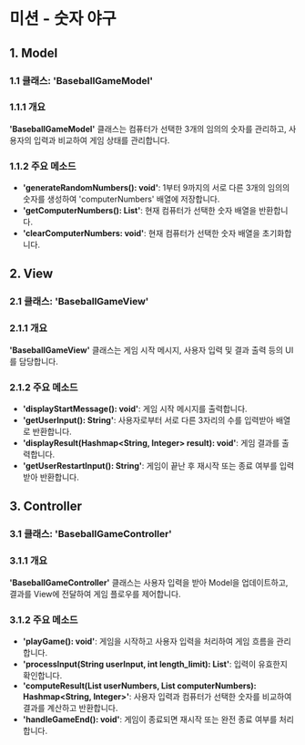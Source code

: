 # 미션 - 숫자 야구
## 1. Model
### 1.1 클래스: 'BaseballGameModel' 
### 1.1.1 개요
**'BaseballGameModel'** 클래스는 컴퓨터가 선택한 3개의 임의의 숫자를 관리하고, 사용자의 입력과 비교하여 게임 상태를 관리합니다.

### 1.1.2 주요 메소드
- **'generateRandomNumbers(): void'**: 1부터 9까지의 서로 다른 3개의 임의의 숫자를 생성하여 'computerNumbers' 배열에 저장합니다.
- **'getComputerNumbers(): List<Integer>'**: 현재 컴퓨터가 선택한 숫자 배열을 반환합니다.
- **'clearComputerNumbers: void'**: 현재 컴퓨터가 선택한 숫자 배열을 초기화합니다.

## 2. View
### 2.1 클래스: 'BaseballGameView'
### 2.1.1 개요
**'BaseballGameView'** 클래스는 게임 시작 메시지, 사용자 입력 및 결과 출력 등의 UI를 담당합니다.

### 2.1.2 주요 메소드
- **'displayStartMessage(): void'**: 게임 시작 메시지를 출력합니다.
- **'getUserInput(): String'**: 사용자로부터 서로 다른 3자리의 수를 입력받아 배열로 반환합니다.
- **'displayResult(Hashmap<String, Integer> result): void'**: 게임 결과를 출력합니다.
- **'getUserRestartInput(): String'**: 게임이 끝난 후 재시작 또는 종료 여부를 입력받아 반환합니다.

## 3. Controller
### 3.1 클래스: 'BaseballGameController'
### 3.1.1 개요
**'BaseballGameController'** 클래스는 사용자 입력을 받아 Model을 업데이트하고, 결과를 View에 전달하여 게임 플로우를 제어합니다.

### 3.1.2 주요 메소드
- **'playGame(): void'**: 게임을 시작하고 사용자 입력을 처리하여 게임 흐름을 관리합니다.
- **'processInput(String userInput, int length_limit): List<Integer>'**: 입력이 유효한지 확인합니다.
- **'computeResult(List<Integer> userNumbers, List<Integer> computerNumbers): Hashmap<String, Integer>'**: 사용자 입력과 컴퓨터가 선택한 숫자를 비교하여 결과를 계산하고 반환합니다.
- **'handleGameEnd(): void'**: 게임이 종료되면 재시작 또는 완전 종료 여부를 처리합니다.